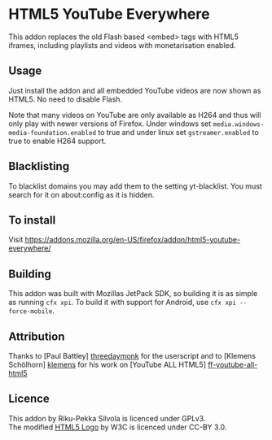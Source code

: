 # HTML5 YouTube Everywhere #

This addon replaces the old Flash based &lt;embed> tags with HTML5 iframes,
including playlists and videos with monetarisation enabled.

## Usage ##

Just install the addon and all embedded YouTube videos are now shown as HTML5. 
No need to disable Flash.

Note that many videos on YouTube are only available as H264 and thus will only
play with newer versions of Firefox.
Under windows set `media.windows-media-foundation.enabled` to true and under 
linux set `gstreamer.enabled` to true to enable H264 support.

## Blacklisting ##

To blacklist domains you may add them to the setting yt-blacklist. You must 
search for it on about:config as it is hidden.

## To install

Visit https://addons.mozilla.org/en-US/firefox/addon/html5-youtube-everywhere/

## Building ##

This addon was built with Mozillas JetPack SDK, so building it is as simple
as running `cfx xpi`. To build it with support for Android, use `cfx xpi --force-mobile`.

## Attribution ##

Thanks to [Paul Battley] [threedaymonk] for the userscript and to [Klemens 
Schölhorn] [klemens] for his work on [YouTube ALL HTML5] [ff-youtube-all-html5]

## Licence ##

This addon by Riku-Pekka Silvola is licenced under GPLv3.<br />
The modified [HTML5 Logo][w3c] by W3C is licenced under CC-BY 3.0.

[w3c]: http://www.w3.org/html/logo/
[threedaymonk]: https://github.com/threedaymonk
[klemens]: https://github.com/klemens
[ff-youtube-all-html5]: https://github.com/klemens/ff-youtube-all-html5
